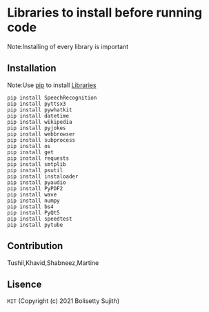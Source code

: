 # Libraries to install before running code

Note:Installing of every library is important

## Installation
Note:Use [pip](https://www.youtube.com/watch?v=dQw4w9WgXcQ) to install [Libraries](https://pip.pypa.io/en/stable/)


```
pip install SpeechRecognition
pip install pyttsx3
pip install pywhatkit
pip install datetime
pip install wikipedia
pip install pyjokes
pip install webbrowser
pip install subprocess
pip install os
pip install get
pip install requests
pip install smtplib
pip install psutil
pip install instaloader
pip install pyaudio
pip install PyPDF2
pip install wave
pip install numpy
pip install bs4 
pip install PyQt5
pip install speedtest
pip install pytube
```
## Contribution
Tushil,Khavid,Shabneez,Martine

## Lisence
```MIT```
(Copyright (c) 2021 Bolisetty Sujith)


